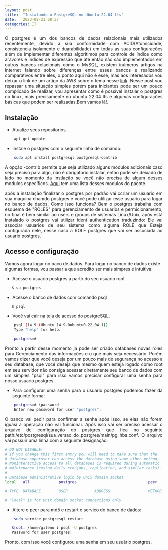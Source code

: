 ```yaml
---
layout: post
title:  "Instalando o PostgreSQL no Ubuntu 22.04 lts"
date:   2023-08-21 08:37
categories: IT
---
```

<p style="text-align:justify;"> O postgres é um dos bancos de dados relacionais mais utilizados recentemente, devido a sua conformidade com ACID(Atomicidade, consistencia isolamento e duarabilidade) em todas as suas configurações além de implementar diferentes algoritimos para controle de índice como aravores e indices de expressão que até então não são implementados em outros bancos relacionais como o MySQL, existem inúmeros artigos na internet falando sobre diferenças entre esses bancos e realizando comparativos entre eles, o ponto aqui não é esse, mas aos interesados vou deixar o link de um artigo da AWS sobre o tema nesse <a href="https://aws.amazon.com/pt/compare/the-difference-between-mysql-vs-postgresql/">link</a>. Nesse post vou repassar uma situação simples porém para iniciantes pode ser um pouco complicado de realizar, vou apresentar como é possível instalar o postgres no linux, mais precisamente no ubuntu 22.04 lts e algumas configurações básicas que podem ser realizadas.Bem vamos lá!.</p>

## Instalação
- Atualize seus repositorios.
```bash
	apt-get update
 ```

- Instale o postgres com o seguinte linha de comando:
```bash
	sudo apt install postgresql postgresql-contrib
```

<p style="text-align:justify;">A opção -contrib permite que seja utilizado alguns modulos adicionais caso seja preciso para algo, não é obrigatorio instalar, então pode ser deixado de lado no momento da instlação se você não precisa de algum desses modulos específicos. <a href="https://www.mankier.com/package/postgresql-contrib">Aqui</a> tem uma lista desses modulos do pacote.</p>

<p style="text-align:justify;">após a instalação finalizar o postgres por padrão vai ccriar um usuario em sua máquina chamdo postgres e você pode utilizar esse usuario para logar no banco de dados. Como isso funciona? Bem o postgres trabalha com esquema de "ROLES" para gerenciamento de usuarios e permicionamento, no final é bem similar ao users e groups de sistemas Linux/Unix, após está instalado o postgres vai utilizar ident authentication traduzindo: Ele vai associar usuarios de seu sistema como alguma ROLE que Esteja configurada nele, nesse caso a ROLE postgres que vai ser associada ao usuario postgres.</p>

## Acesso e configuração
Vamos agora logar no baco de dados.
Para logar no banco de dados existe algumas formas, vou passar a que acredito ser mais simpres e intuitiva:

- <p style="text-align:justify;">Acesse o usuario postgres a partir do seu usuario root</p>
```bash
   $ su postgres
```
- <p style="text-align:justify;">Acesse o banco de dados com comando psql </p>
```bash
   $ psql
```
 - <p style="text-align:justify;">Você vai cair na tela de acesso do postgreSQL. </p>
```bash
	psql (14.9 (Ubuntu 14.9-0ubuntu0.22.04.1))
	Type "help" for help.

	postgres=#
```


<p style="text-align:justify;">Pronto a partir desse momento já pode ser criado databases novas roles para Gerenciamento das informações e o que mais seja necessário. Porém vamos dizer que você deseja por um pouco mais de segurança no acesso a seu database, que você deseja que mesmo quem esteja logado como root em seu servidor não consiga acessar diretamente seu banco de dados com um simples "psql" para isso vamos precisar configurar uma senha para nosso usuario postgres.</p>

- <p style="text-align:justify;">Para configurar uma senha para o usuario postgres podemos fazer da seguinte forma:</p>
```bash
	postgres=# \password
	Enter new password for user "postgres":
```

<p style="text-align:justify;"> O banco vai pedir para confirmar a senha após isso, se elas não forem iguasi a operação não vai funcionar. Após isso vai ser preciso acessar o arquivo de configuração do postgres que fica no seguinte path:/etc/postgresql/sua_versao_do_postgres/main/pg_hba.conf.
O arquivo vai possuir uma linha com a seguinte designação:</p>

```bash
# DO NOT DISABLE!
# If you change this first entry you will need to make sure that the
# database superuser can access the database using some other method.
# Noninteractive access to all databases is required during automatic
# maintenance (custom daily cronjobs, replication, and similar tasks).
#
# Database administrative login by Unix domain socket
local   all         	postgres                            	peer

# TYPE  DATABASE    	USER        	ADDRESS             	METHOD

# "local" is for Unix domain socket connections only
```
 - <p style="text-align:justify;">Altere o peer para md5 e restart o servico do banco de dados:</p>
```bash
	sudo service postgresql restart
 ```
 ```bash
	$root: /home/gileno ❯ psql -U postgres
	Password for user postgres:
 ```
<p style="text-align:justify;">Pronto, com isso você configurou uma senha em seu usuário postgres. </p>